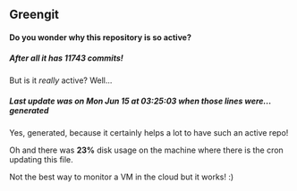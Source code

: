 ## Greengit

#### Do you wonder why this repository is so active?

##### After all it has 11743 commits!

But is it *really* active? Well...

##### Last update was on Mon Jun 15 at 03:25:03 when those lines were... generated

Yes, generated, because it certainly helps a lot to have such an active repo!

Oh and there was **23%** disk usage on the machine
where there is the cron updating this file.

Not the best way to monitor a VM in the cloud but it works! :)
